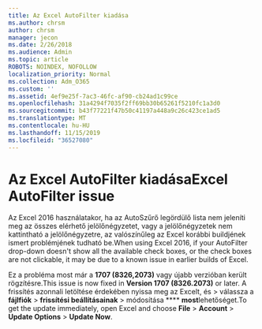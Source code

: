 ```yaml
---
title: Az Excel AutoFilter kiadása
ms.author: chrsm
author: chrsm
manager: jecon
ms.date: 2/26/2018
ms.audience: Admin
ms.topic: article
ROBOTS: NOINDEX, NOFOLLOW
localization_priority: Normal
ms.collection: Adm_O365
ms.custom: ''
ms.assetid: 4ef9e25f-7ac3-46fc-af90-cb24ad1c99ce
ms.openlocfilehash: 31a4294f7035f2ff69bb30b65261f5210fc1a3d0
ms.sourcegitcommit: b43f77221f47b50c41197a448a9c26c423ce1ad5
ms.translationtype: MT
ms.contentlocale: hu-HU
ms.lasthandoff: 11/15/2019
ms.locfileid: "36527080"
---
```

# <a name="excel-autofilter-issue"></a><span data-ttu-id="782dc-102">Az Excel AutoFilter kiadása</span><span class="sxs-lookup"><span data-stu-id="782dc-102">Excel AutoFilter issue</span></span>

<span data-ttu-id="782dc-103">Az Excel 2016 használatakor, ha az AutoSzűrő legördülő lista nem jeleníti meg az összes elérhető jelölőnégyzetet, vagy a jelölőnégyzetek nem kattintható a jelölőnégyzetre, az valószínűleg az Excel korábbi buildjének ismert problémjének tudható be.</span><span class="sxs-lookup"><span data-stu-id="782dc-103">When using Excel 2016, if your AutoFilter drop-down doesn't show all the available check boxes, or the check boxes are not clickable, it may be due to a known issue in earlier builds of Excel.</span></span> 
  
<span data-ttu-id="782dc-104">Ez a probléma most már a **1707 (8326,2073)** vagy újabb verzióban került rögzítésre.</span><span class="sxs-lookup"><span data-stu-id="782dc-104">This issue is now fixed in **Version 1707 (8326.2073)** or later.</span></span> <span data-ttu-id="782dc-105">A frissítés azonnali letöltése érdekében nyissa meg az Excelt, és \> válassza a **fájlfiók** \> **frissítési beállításainak** \> módosítása \*\*\*\* **most**lehetőséget.</span><span class="sxs-lookup"><span data-stu-id="782dc-105">To get the update immediately, open Excel and choose **File** \> **Account** \> **Update Options** \> **Update Now**.</span></span>
  

